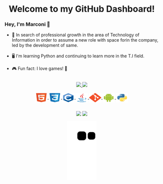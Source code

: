 <div align="center">
 
 <h1><b>Welcome to my GitHub Dashboard!</b></h1>
 
 </div>
 
 <div>
 
  
  <h3> Hey, I'm Marconi 👋 </h3>
 
 <ul>
  <li> 💼 In search of professional growth in the area of Technology of Information in order to assume a new role with space forin the company, led by the development             of same.</li> <br>
  <li> 🖥 I'm learning Python and continuing to learn more in the T.I field.</li> <br>
  <li> 🎮 Fun fact: I love games! 💙</li> 
 </ul>
   
 

 
 </div>
 
  ##
  
 <div align="center">
  <a href="https://github.com/MarconiCop">
  <img height="160em" src="https://github-readme-stats.vercel.app/api?username=MarconiCop&show_icons=true&theme=gotham&include_all_commits=true&count_private=true"/>
  <img height="160em" src="https://github-readme-stats.vercel.app/api/top-langs/?username=MarconiCop&layout=compact&langs_count=7&theme=gotham"/>
</div>
  <div align="center" style="display: inline_block"><br>
  <img align="center" alt="HTML" height="30" width="40" src="https://raw.githubusercontent.com/devicons/devicon/master/icons/html5/html5-original.svg">
  <img align="center" alt="CSS" height="30" width="40" src="https://raw.githubusercontent.com/devicons/devicon/master/icons/css3/css3-original.svg">
  <img align="center" alt="c" height="30" width="40" src="https://github.com/devicons/devicon/blob/master/icons/c/c-original.svg">
  <img align="center" alt="Java" height="30" width="40" src="https://github.com/devicons/devicon/blob/master/icons/java/java-original.svg">
  <img align="center" alt="Git" height="30" width="40" src="https://github.com/devicons/devicon/blob/master/icons/git/git-original.svg">
  <img align="center" alt="Android" height="30" width="40" src="https://github.com/devicons/devicon/blob/master/icons/android/android-original.svg">
  <img align="center" alt="Python" height="30" width="40" src="https://github.com/devicons/devicon/blob/master/icons/python/python-original.svg"> 

</div>
  
  ##
 
<div align="center"> 
 <a href="https://discord.gg/5mumdGWTeJ" target="_blank"><img src="https://img.shields.io/badge/Discord-7289DA?style=for-the-badge&logo=discord&logoColor=white" target="_blank"></a> 
  <a href="https://www.linkedin.com/in/marconi-copati-997863200/" target="_blank"><img src="https://img.shields.io/badge/-LinkedIn-%230077B5?style=for-the-badge&logo=linkedin&logoColor=white" target="_blank"></a> 
 
  ![Snake animation](https://github.com/rafaballerini/rafaballerini/blob/output/github-contribution-grid-snake.svg)
 
</div>
  
  


